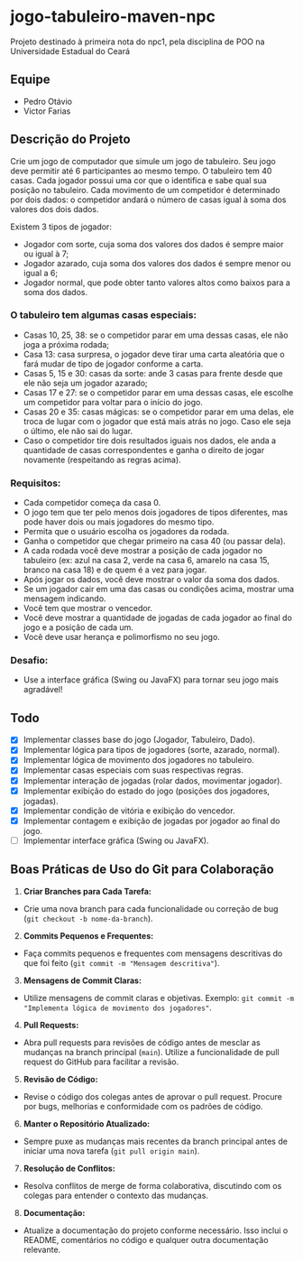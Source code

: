 # jogo-tabuleiro-maven-npc
Projeto destinado à primeira nota do npc1, pela disciplina de POO na Universidade Estadual do Ceará

## Equipe
- Pedro Otávio
- Victor Farias

## Descrição do Projeto
Crie um jogo de computador que simule um jogo de tabuleiro. Seu jogo deve permitir até 6 participantes ao mesmo tempo. 
O tabuleiro tem 40 casas. Cada jogador possui uma cor que o identifica e sabe qual sua posição no tabuleiro. 
Cada movimento de um competidor é determinado por dois dados: o competidor andará o número de casas igual à soma dos 
valores dos dois dados.

Existem 3 tipos de jogador:
- Jogador com sorte, cuja soma dos valores dos dados é sempre maior ou igual à 7;
- Jogador azarado, cuja soma dos valores dos dados é sempre menor ou igual a 6;
- Jogador normal, que pode obter tanto valores altos como baixos para a soma dos dados.

### O tabuleiro tem algumas casas especiais:
- Casas 10, 25, 38: se o competidor parar em uma dessas casas, ele não joga a próxima rodada;
- Casa 13: casa surpresa, o jogador deve tirar uma carta aleatória que o fará mudar de tipo de jogador conforme a carta.
- Casas 5, 15 e 30: casas da sorte: ande 3 casas para frente desde que ele não seja um jogador azarado;
- Casas 17 e 27: se o competidor parar em uma dessas casas, ele escolhe um competidor para voltar para o início do jogo.
- Casas 20 e 35: casas mágicas: se o competidor parar em uma delas, ele troca de lugar com o jogador que está mais atrás 
no jogo. Caso ele seja o último, ele não sai do lugar.
- Caso o competidor tire dois resultados iguais nos dados, ele anda a quantidade de casas correspondentes e ganha o 
direito de jogar novamente (respeitando as regras acima).

### Requisitos:
- Cada competidor começa da casa 0.
- O jogo tem que ter pelo menos dois jogadores de tipos diferentes, mas pode haver dois ou mais jogadores do mesmo tipo.
- Permita que o usuário escolha os jogadores da rodada.
- Ganha o competidor que chegar primeiro na casa 40 (ou passar dela).
- A cada rodada você deve mostrar a posição de cada jogador no tabuleiro 
(ex: azul na casa 2, verde na casa 6, amarelo na casa 15, branco na casa 18) e de quem é a vez para jogar.
- Após jogar os dados, você deve mostrar o valor da soma dos dados.
- Se um jogador cair em uma das casas ou condições acima, mostrar uma mensagem indicando.
- Você tem que mostrar o vencedor.
- Você deve mostrar a quantidade de jogadas de cada jogador ao final do jogo e a posição de cada um.
- Você deve usar herança e polimorfismo no seu jogo.

### Desafio:
- Use a interface gráfica (Swing ou JavaFX) para tornar seu jogo mais agradável!

## Todo
- [x] Implementar classes base do jogo (Jogador, Tabuleiro, Dado).
- [x] Implementar lógica para tipos de jogadores (sorte, azarado, normal).
- [x] Implementar lógica de movimento dos jogadores no tabuleiro.
- [x] Implementar casas especiais com suas respectivas regras.
- [x] Implementar interação de jogadas (rolar dados, movimentar jogador).
- [x] Implementar exibição do estado do jogo (posições dos jogadores, jogadas).
- [x] Implementar condição de vitória e exibição do vencedor.
- [x] Implementar contagem e exibição de jogadas por jogador ao final do jogo.
- [ ] Implementar interface gráfica (Swing ou JavaFX).

## Boas Práticas de Uso do Git para Colaboração
1. **Criar Branches para Cada Tarefa:**
  - Crie uma nova branch para cada funcionalidade ou correção de bug (`git checkout -b nome-da-branch`).

2. **Commits Pequenos e Frequentes:**
  - Faça commits pequenos e frequentes com mensagens descritivas do que foi feito (`git commit -m "Mensagem descritiva"`).

3. **Mensagens de Commit Claras:**
  - Utilize mensagens de commit claras e objetivas. Exemplo: `git commit -m "Implementa lógica de movimento dos jogadores"`.

4. **Pull Requests:**
  - Abra pull requests para revisões de código antes de mesclar as mudanças na branch principal (`main`). Utilize a funcionalidade de pull request do GitHub para facilitar a revisão.

5. **Revisão de Código:**
  - Revise o código dos colegas antes de aprovar o pull request. Procure por bugs, melhorias e conformidade com os padrões de código.

6. **Manter o Repositório Atualizado:**
  - Sempre puxe as mudanças mais recentes da branch principal antes de iniciar uma nova tarefa (`git pull origin main`).

7. **Resolução de Conflitos:**
  - Resolva conflitos de merge de forma colaborativa, discutindo com os colegas para entender o contexto das mudanças.

8. **Documentação:**
  - Atualize a documentação do projeto conforme necessário. Isso inclui o README, comentários no código e qualquer outra documentação relevante.

